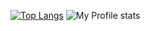 
[![Top Langs](https://github-readme-stats.vercel.app/api/top-langs/?username=federicomateucci)](https://github.com/anuraghazra/github-readme-stats)
![My Profile stats](https://github-readme-stats.vercel.app/api?username=federicomateucci&count_private=true&show_icons=true)
